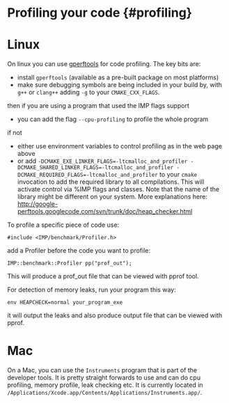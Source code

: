 Profiling your code {#profiling}
===================

# Linux

On linux you can use [gperftools](http://code.google.com/p/gperftools/?redir=1) for code profiling. The key bits are:
- install `gperftools` (available as a pre-built package on most platforms)
- make sure debugging symbols are being included in your build by, with `g++` or `clang++` adding `-g` to your `CMAKE_CXX_FLAGS`.

then if you are using a program that used the IMP flags support
- you can add the flag `--cpu-profiling` to profile the whole program

if not 

- either use environment variables to control profiling as in the web page above
- or add `-DCMAKE_EXE_LINKER_FLAGS=-ltcmalloc_and_profiler -DCMAKE_SHARED_LINKER_FLAGS=-ltcmalloc_and_profiler -DCMAKE_REQUIRED_FLAGS=-ltcmalloc_and_profiler` to your `cmake` invocation to add the required library to all compilations. This will activate control via %IMP flags and classes. Note that the name of the library might be different on your system. More explanations here: http://google-perftools.googlecode.com/svn/trunk/doc/heap_checker.html

To profile a specific piece of code use:

`#include <IMP/benchmark/Profiler.h>`

add a Profiler before the code you want to profile:

`IMP::benchmark::Profiler pp("prof_out");`

This will produce a prof_out file that can be viewed with pprof tool.

For detection of memory leaks, run your program this way:

`env HEAPCHECK=normal your_program_exe`

it will output the leaks and also produce output file that can be viewed with pprof.

# Mac

On a Mac, you can use the `Instruments` program that is part of the developer tools. It is pretty straight forwards to use and can do cpu profiling, memory profile, leak checking etc. It is currently located in `/Applications/Xcode.app/Contents/Applications/Instruments.app/`.
